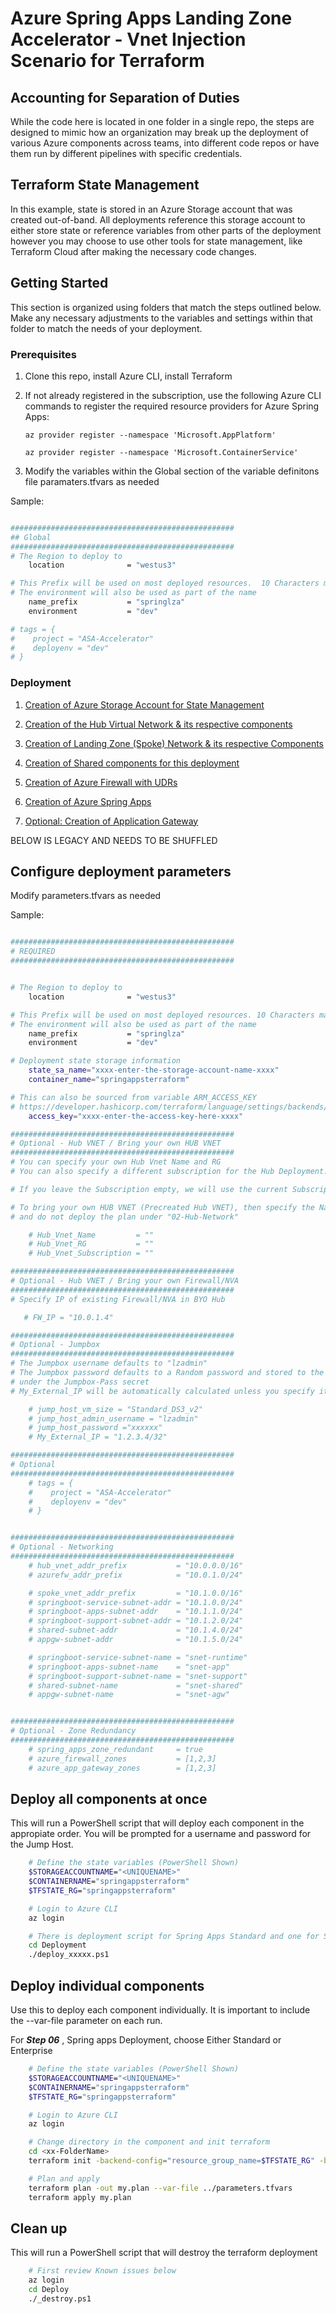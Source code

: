 # Azure Spring Apps Landing Zone Accelerator - Vnet Injection Scenario for Terraform

## Accounting for Separation of Duties 
While the code here is located in one folder in a single repo, the steps are designed to mimic how an organization may break up the deployment of various Azure components across teams, into different code repos or have them run by different pipelines with specific credentials. 

## Terraform State Management
In this example, state is stored in an Azure Storage account that was created out-of-band.  All deployments reference this storage account to either store state or reference variables from other parts of the deployment however you may choose to use other tools for state management, like Terraform Cloud after making the necessary code changes.

## Getting Started 
This section is organized using folders that match the steps outlined below. Make any necessary adjustments to the variables and settings within that folder to match the needs of your deployment. 

### Prerequisites 
1. Clone this repo, install Azure CLI, install Terraform

2. If not already registered in the subscription, use the following Azure CLI commands to register the required resource providers for Azure Spring Apps:

    `az provider register --namespace 'Microsoft.AppPlatform'`

    `az provider register --namespace 'Microsoft.ContainerService'`

3. Modify the variables within the Global section of the variable definitons file paramaters.tfvars as needed

Sample:
```bash

##################################################
## Global
##################################################
# The Region to deploy to
    location              = "westus3"

# This Prefix will be used on most deployed resources.  10 Characters max.
# The environment will also be used as part of the name
    name_prefix           = "springlza"
    environment           = "dev"

# tags = { 
#    project = "ASA-Accelerator"
#    deployenv = "dev"
# }

```


### Deployment
1. [Creation of Azure Storage Account for State Management](./01-State-Storage.md)

2. [Creation of the Hub Virtual Network & its respective components](./02-Hub-Network.md)

3. [Creation of Landing Zone (Spoke) Network & its respective Components](./03-LZ-Network.md)

4. [Creation of Shared components for this deployment](./04-LZ-SharedResources.md)
 
5. [Creation of Azure Firewall with UDRs](./05-Hub-Firewall.md)

6. [Creation of Azure Spring Apps](./06-LZ-SpringApps.md)

7. [Optional: Creation of Application Gateway](./07-LZ-AppGateway.md)



BELOW IS LEGACY AND NEEDS TO BE SHUFFLED

## Configure deployment parameters
Modify parameters.tfvars as needed

Sample:
```bash

##################################################
# REQUIRED
##################################################


# The Region to deploy to
    location              = "westus3"

# This Prefix will be used on most deployed resources. 10 Characters max.
# The environment will also be used as part of the name
    name_prefix           = "springlza"
    environment           = "dev"

# Deployment state storage information
    state_sa_name="xxxx-enter-the-storage-account-name-xxxx"
    container_name="springappsterraform"

# This can also be sourced from variable ARM_ACCESS_KEY
# https://developer.hashicorp.com/terraform/language/settings/backends/azurerm#access_key
    access_key="xxxx-enter-the-access-key-here-xxxx"

##################################################
# Optional - Hub VNET / Bring your own HUB VNET
##################################################
# You can specify your own Hub Vnet Name and RG
# You can also specify a different subscription for the Hub Deployment.

# If you leave the Subscription empty, we will use the current Subscription

# To bring your own HUB VNET (Precreated Hub VNET), then specify the Name/RG/Subscription below
# and do not deploy the plan under "02-Hub-Network"

    # Hub_Vnet_Name         = ""
    # Hub_Vnet_RG           = ""
    # Hub_Vnet_Subscription = ""

##################################################
# Optional - Hub VNET / Bring your own Firewall/NVA
##################################################
# Specify IP of existing Firewall/NVA in BYO Hub

   # FW_IP = "10.0.1.4"

##################################################
# Optional - Jumpbox
##################################################
# The Jumpbox username defaults to "lzadmin"
# The Jumpbox password defaults to a Random password and stored to the KeyVault
# under the Jumpbox-Pass secret
# My_External_IP will be automatically calculated unless you specify it here.

    # jump_host_vm_size = "Standard_DS3_v2"
    # jump_host_admin_username = "lzadmin"
    # jump_host_password ="xxxxxx"
    # My_External_IP = "1.2.3.4/32"

##################################################
# Optional
##################################################
    # tags = { 
    #    project = "ASA-Accelerator"
    #    deployenv = "dev"
    # }


##################################################
# Optional - Networking
##################################################
    # hub_vnet_addr_prefix           = "10.0.0.0/16"
    # azurefw_addr_prefix            = "10.0.1.0/24"

    # spoke_vnet_addr_prefix         = "10.1.0.0/16"
    # springboot-service-subnet-addr = "10.1.0.0/24"
    # springboot-apps-subnet-addr    = "10.1.1.0/24"
    # springboot-support-subnet-addr = "10.1.2.0/24"
    # shared-subnet-addr             = "10.1.4.0/24"
    # appgw-subnet-addr              = "10.1.5.0/24"

    # springboot-service-subnet-name = "snet-runtime"
    # springboot-apps-subnet-name    = "snet-app"
    # springboot-support-subnet-name = "snet-support"
    # shared-subnet-name             = "snet-shared"
    # appgw-subnet-name              = "snet-agw"


##################################################
# Optional - Zone Redundancy
##################################################
    # spring_apps_zone_redundant     = true
    # azure_firewall_zones           = [1,2,3]
    # azure_app_gateway_zones        = [1,2,3]
```

## Deploy all components at once
This will run a PowerShell script that will deploy each component in the appropiate order. You will be prompted for a username and password for the Jump Host.

```bash
    # Define the state variables (PowerShell Shown)
    $STORAGEACCOUNTNAME="<UNIQUENAME>"
    $CONTAINERNAME="springappsterraform"
    $TFSTATE_RG="springappsterraform"

    # Login to Azure CLI
    az login

    # There is deployment script for Spring Apps Standard and one for Spring Apps Enterprise
    cd Deployment
    ./deploy_xxxxx.ps1
```

## Deploy individual components
Use this to deploy each component individually.  It is important to include the --var-file parameter on each run.

For ***Step 06*** , Spring apps Deployment, choose Either Standard or Enterprise

```bash
    # Define the state variables (PowerShell Shown)
    $STORAGEACCOUNTNAME="<UNIQUENAME>"
    $CONTAINERNAME="springappsterraform"
    $TFSTATE_RG="springappsterraform"

    # Login to Azure CLI
    az login

    # Change directory in the component and init terraform
    cd <xx-FolderName>
    terraform init -backend-config="resource_group_name=$TFSTATE_RG" -backend-config="storage_account_name=$STORAGEACCOUNTNAME" -backend-config="container_name=$CONTAINERNAME"

    # Plan and apply
    terraform plan -out my.plan --var-file ../parameters.tfvars
    terraform apply my.plan
```

## Clean up
This will run a PowerShell script that will destroy the terraform deployment
```bash
    # First review Known issues below
    az login
    cd Deploy
    ./_destroy.ps1
```

